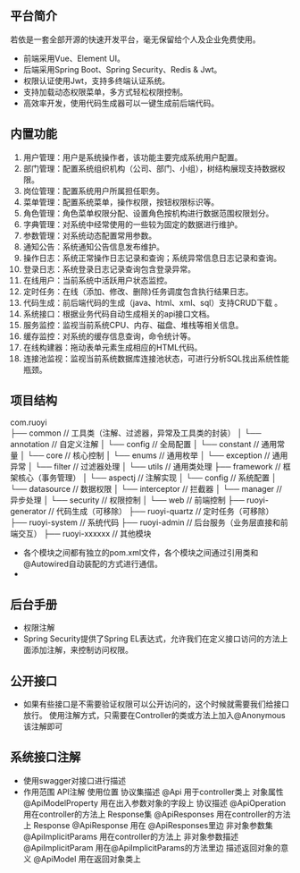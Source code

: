 
## 平台简介

若依是一套全部开源的快速开发平台，毫无保留给个人及企业免费使用。

* 前端采用Vue、Element UI。
* 后端采用Spring Boot、Spring Security、Redis & Jwt。
* 权限认证使用Jwt，支持多终端认证系统。
* 支持加载动态权限菜单，多方式轻松权限控制。
* 高效率开发，使用代码生成器可以一键生成前后端代码。

## 内置功能

1.  用户管理：用户是系统操作者，该功能主要完成系统用户配置。
2.  部门管理：配置系统组织机构（公司、部门、小组），树结构展现支持数据权限。
3.  岗位管理：配置系统用户所属担任职务。
4.  菜单管理：配置系统菜单，操作权限，按钮权限标识等。
5.  角色管理：角色菜单权限分配、设置角色按机构进行数据范围权限划分。
6.  字典管理：对系统中经常使用的一些较为固定的数据进行维护。
7.  参数管理：对系统动态配置常用参数。
8.  通知公告：系统通知公告信息发布维护。
9.  操作日志：系统正常操作日志记录和查询；系统异常信息日志记录和查询。
10. 登录日志：系统登录日志记录查询包含登录异常。
11. 在线用户：当前系统中活跃用户状态监控。
12. 定时任务：在线（添加、修改、删除)任务调度包含执行结果日志。
13. 代码生成：前后端代码的生成（java、html、xml、sql）支持CRUD下载 。
14. 系统接口：根据业务代码自动生成相关的api接口文档。
15. 服务监控：监视当前系统CPU、内存、磁盘、堆栈等相关信息。
16. 缓存监控：对系统的缓存信息查询，命令统计等。
17. 在线构建器：拖动表单元素生成相应的HTML代码。
18. 连接池监视：监视当前系统数据库连接池状态，可进行分析SQL找出系统性能瓶颈。

## 项目结构
com.ruoyi     
├── common            // 工具类（注解、过滤器，异常及工具类的封装）
│       └── annotation                    // 自定义注解
│       └── config                        // 全局配置
│       └── constant                      // 通用常量
│       └── core                          // 核心控制
│       └── enums                         // 通用枚举
│       └── exception                     // 通用异常
│       └── filter                        // 过滤器处理
│       └── utils                         // 通用类处理
├── framework         // 框架核心（事务管理）
│       └── aspectj                       // 注解实现
│       └── config                        // 系统配置
│       └── datasource                    // 数据权限
│       └── interceptor                   // 拦截器
│       └── manager                       // 异步处理
│       └── security                      // 权限控制
│       └── web                           // 前端控制
├── ruoyi-generator   // 代码生成（可移除）
├── ruoyi-quartz      // 定时任务（可移除）
├── ruoyi-system      // 系统代码
├── ruoyi-admin       // 后台服务（业务层直接和前端交互）
├── ruoyi-xxxxxx      // 其他模块


* 各个模块之间都有独立的pom.xml文件，各个模块之间通过引用类和@Autowired自动装配的方式进行通信。
* 
   



## 后台手册  
* 权限注解
* Spring Security提供了Spring EL表达式，允许我们在定义接口访问的方法上面添加注解，来控制访问权限。

## 公开接口
* 如果有些接口是不需要验证权限可以公开访问的，这个时候就需要我们给接口放行。 使用注解方式，只需要在Controller的类或方法上加入@Anonymous该注解即可

## 系统接口注解
* 使用swagger对接口进行描述
* 作用范围             API注解                    使用位置
  协议集描述	          @Api	                 用于controller类上
  对象属性	          @ApiModelProperty	     用在出入参数对象的字段上
  协议描述	          @ApiOperation	         用在controller的方法上
  Response集	      @ApiResponses	         用在controller的方法上
  Response	          @ApiResponse	         用在 @ApiResponses里边
  非对象参数集	      @ApiImplicitParams	 用在controller的方法上
  非对象参数描述	      @ApiImplicitParam	     用在@ApiImplicitParams的方法里边
  描述返回对象的意义	  @ApiModel	             用在返回对象类上


